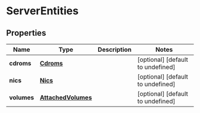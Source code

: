 # ServerEntities

## Properties
| Name | Type | Description | Notes |
| ------------ | ------------- | ------------- | ------------- |
| **cdroms** | [**Cdroms**](Cdroms.md) |  | [optional] [default to undefined] |
| **nics** | [**Nics**](Nics.md) |  | [optional] [default to undefined] |
| **volumes** | [**AttachedVolumes**](AttachedVolumes.md) |  | [optional] [default to undefined] |


